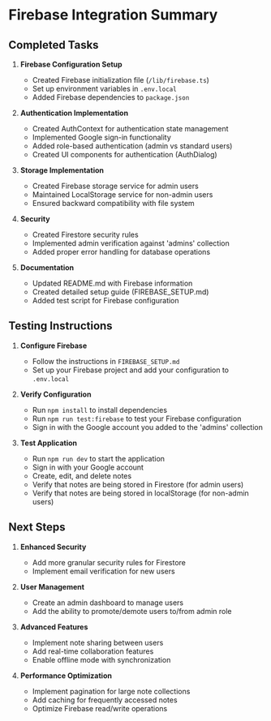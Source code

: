 # Firebase Integration Summary

## Completed Tasks

1. **Firebase Configuration Setup**
   - Created Firebase initialization file (`/lib/firebase.ts`)
   - Set up environment variables in `.env.local`
   - Added Firebase dependencies to `package.json`

2. **Authentication Implementation**
   - Created AuthContext for authentication state management
   - Implemented Google sign-in functionality
   - Added role-based authentication (admin vs standard users)
   - Created UI components for authentication (AuthDialog)

3. **Storage Implementation**
   - Created Firebase storage service for admin users
   - Maintained LocalStorage service for non-admin users
   - Ensured backward compatibility with file system

4. **Security**
   - Created Firestore security rules
   - Implemented admin verification against 'admins' collection
   - Added proper error handling for database operations

5. **Documentation**
   - Updated README.md with Firebase information
   - Created detailed setup guide (FIREBASE_SETUP.md)
   - Added test script for Firebase configuration

## Testing Instructions

1. **Configure Firebase**
   - Follow the instructions in `FIREBASE_SETUP.md`
   - Set up your Firebase project and add your configuration to `.env.local`

2. **Verify Configuration**
   - Run `npm install` to install dependencies
   - Run `npm run test:firebase` to test your Firebase configuration
   - Sign in with the Google account you added to the 'admins' collection

3. **Test Application**
   - Run `npm run dev` to start the application
   - Sign in with your Google account
   - Create, edit, and delete notes
   - Verify that notes are being stored in Firestore (for admin users)
   - Verify that notes are being stored in localStorage (for non-admin users)

## Next Steps

1. **Enhanced Security**
   - Add more granular security rules for Firestore
   - Implement email verification for new users

2. **User Management**
   - Create an admin dashboard to manage users
   - Add the ability to promote/demote users to/from admin role

3. **Advanced Features**
   - Implement note sharing between users
   - Add real-time collaboration features
   - Enable offline mode with synchronization

4. **Performance Optimization**
   - Implement pagination for large note collections
   - Add caching for frequently accessed notes
   - Optimize Firebase read/write operations
